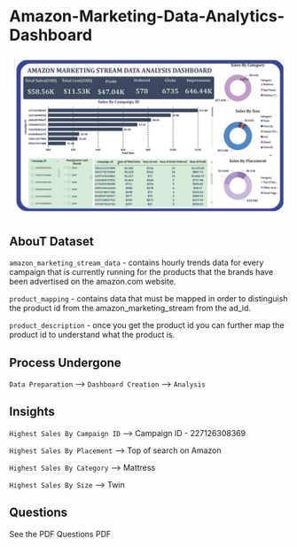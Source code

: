 # Amazon-Marketing-Data-Analytics-Dashboard

![alt1](./Amazon_marketing_data_analysis_Dashboard1024_1.jpg)

## AbouT Dataset

`amazon_marketing_stream_data` - contains hourly trends data for every campaign that is currently running for the products that the brands have been advertised on the amazon.com website. 

`product_mapping` - contains data that must be mapped in order to distinguish the product id from the amazon_marketing_stream from the ad_id.

`product_description` - once you get the product id you can further map the product id to understand what the product is.

## Process Undergone

`Data Preparation` --> `Dashboard Creation`  --> `Analysis`

## Insights

`Highest Sales By Campaign ID` --> Campaign ID - 227126308369

`Highest Sales By Placement` --> Top of search on Amazon

`Highest Sales By Category`  --> Mattress

`Highest Sales By Size` --> Twin

## Questions

See the PDF Questions PDF

